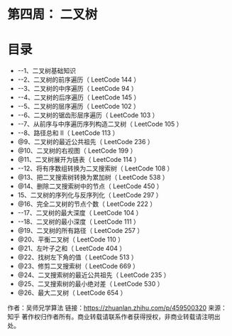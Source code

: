 # 第四周： 二叉树

# 目录
* --1、二叉树基础知识
* --2、二叉树的前序遍历（ LeetCode 144 ）
* --3、二叉树的中序遍历（ LeetCode 94 ）
* --4、二叉树的后序遍历（ LeetCode 145 ）
* --5、二叉树的层序遍历（ LeetCode 102 ）
* --6、二叉树的锯齿形层序遍历（ LeetCode 103 ）
* --7、从前序与中序遍历序列构造二叉树（ LeetCode 105 ）
* --8、路径总和 II（ LeetCode 113 ）
* @9、二叉树的最近公共祖先（ LeetCode 236 ）
* @10、二叉树的右视图（ LeetCode 199 ）
* @11、二叉树展开为链表（ LeetCode 114 ）
* --12、将有序数组转换为二叉搜索树（ LeetCode 108 ）
* @13、把二叉搜索树转换为累加树（ LeetCode 538 ）
* @14、删除二叉搜索树中的节点（ LeetCode 450 ）
* 15、二叉树的序列化与反序列化（ LeetCode 297 ）
* @16、完全二叉树的节点个数（ LeetCode 222 ）
* --17、二叉树的最大深度（ LeetCode 104 ）
* --18、二叉树的最小深度（ LeetCode 111 ）
* @19、二叉树的所有路径（ LeetCode 257 ）
* @20、平衡二叉树（ LeetCode 110 ）
* @21、左叶子之和（ LeetCode 404 ）
* @22、找树左下角的值（ LeetCode 513 ）
* @23、修剪二叉搜索树（ LeetCode 669 ）
* @24、二叉搜索树的最近公共祖先（ LeetCode 235 ）
* @25、二叉搜索树的最小绝对差（ LeetCode 530 ）
* @26、最大二叉树（ LeetCode 654 ）

作者：吴师兄学算法 链接：https://zhuanlan.zhihu.com/p/459500320 来源：知乎 著作权归作者所有。商业转载请联系作者获得授权，非商业转载请注明出处。